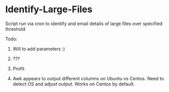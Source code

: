 Identify-Large-Files
====================

Script run via cron to identify and email details of large files over specified threshold

Todo: 

1) Will to add parameters :)

2) ???

3) Profit

4) Awk appears to output different columns on Ubuntu vs Centos. Need to detect OS and adjust output. Works on Centos by default. 
